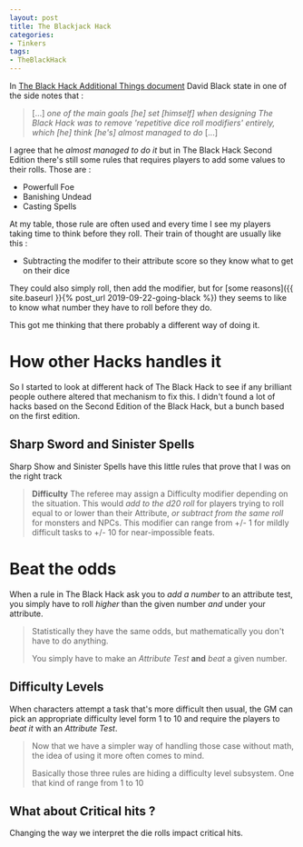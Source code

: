 ```yaml
---
layout: post
title: The Blackjack Hack
categories: 
- Tinkers
tags: 
- TheBlackHack
---
```


In [The Black Hack Additional Things document](http://dngnsndrgns.blogspot.com/2016/05/additional-things.html)  David Black state in one of the side notes that :

> [...] _one of the main goals [he] set [himself] when designing The Black Hack was to remove 'repetitive dice roll modifiers' entirely, which [he] think [he's] almost managed to do_ [...]

I agree that he _almost managed to do it_ but in The Black Hack Second Edition there's still some rules that requires players to add some values to their rolls. Those are : 
 * Powerfull Foe
 * Banishing Undead
 * Casting Spells

At my table, those rule are often used and every time I see my players taking time to think before they roll. Their train of thought are usually like this :
 * Subtracting the modifer to their attribute score so they know what to get on their dice
 
They could also simply roll, then add the modifier, but for [some reasons]({{ site.baseurl }}{% post_url
2019-09-22-going-black %}) they seems to like to know what number they have to roll before they do.  

This got me thinking that there probably a different way of doing it. 

# How other Hacks handles it

So I started to look at different hack of The Black Hack to see if any brilliant people outhere altered that mechanism to fix this. I didn't found a lot of hacks based on the Second Edition of the Black Hack, but a bunch based on the first edition.

## Sharp Sword and Sinister Spells

Sharp Show and Sinister Spells have this little rules that prove that I was on the right track 

> **Difficulty**
The referee may assign a Difficulty modifier depending on the situation. This would *add to the d20 roll* for players trying to roll equal to or lower than their Attribute, *or subtract from the same roll* for monsters and NPCs. This modifier can range from +/- 1 for mildly difficult tasks to +/- 10 for near-impossible feats.



# Beat the odds
When a rule in The Black Hack ask you to _add a number_ to an attribute test, you simply have to roll _higher_ than the given number _and_ under your attribute.

> Statistically they have the same odds, but mathematically you don't have to do anything.
> 
> You simply have to make an _Attribute Test_ **and** _beat_ a given number.

## Difficulty Levels

When characters attempt a task that's more difficult then usual, the GM can pick an appropriate difficulty level form  1 to 10 and require the players to _beat it_ with an _Attribute Test_.

> Now that we have a simpler way of handling those case without math, the idea of using it more often comes to mind.
> 
> Basically those three rules are hiding a difficulty level subsystem. One that kind of range from 1 to 10

## What about Critical hits ?
Changing the way we interpret the die rolls impact critical hits. 


<!--stackedit_data:
eyJoaXN0b3J5IjpbNjc0OTQ2NTgzLC0xODA2ODQxOTk1LDEyMD
Y0ODA3NzMsNDM2NTcwNDM3LDc5NjcyNzM0NiwtMjExNTIwNzQ4
NiwtMjgwODA0ODM5LDEzNDUwODA3NzQsNzMwOTk4MTE2XX0=
-->